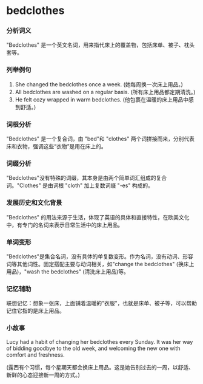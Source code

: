 # bedclothes

### 分析词义

  

"Bedclothes" 是一个英文名词，用来指代床上的覆盖物，包括床单、被子、枕头套等。

  

### 列举例句

  

1.  She changed the bedclothes once a week. (她每周换一次床上用品。)
2.  All bedclothes are washed on a regular basis. (所有床上用品都定期清洗。)
3.  He felt cozy wrapped in warm bedclothes. (他包裹在温暖的床上用品中感到舒适。)

  

### 词根分析

  

"Bedclothes" 是一个复合词，由 "bed"和 "clothes" 两个词拼接而来，分别代表床和衣物，强调这些“衣物”是用在床上的。

  

### 词缀分析

  

"Bedclothes"没有特殊的词缀，其本身是由两个简单词汇组成的复合词。"Clothes" 是由词根 "cloth" 加上复数词缀 "-es" 构成的。

  

### 发展历史和文化背景

  

"Bedclothes" 的用法来源于生活，体现了英语的具体和直接特性，在欧美文化中，有专门的名词来表示日常生活中的床上用品。

  

### 单词变形

  

"Bedclothes"是集合名词，没有具体的单复数变形。作为名词，没有动词、形容词等其他词性。固定搭配主要与动词相关，如"change the bedclothes" (换床上用品)，"wash the bedclothes" (清洗床上用品)等。

  

### 记忆辅助

  

联想记忆：想象一张床，上面铺着温暖的"衣服"，也就是床单、被子等，可以帮助记住它指的是床上用品。

  

### 小故事

  

Lucy had a habit of changing her bedclothes every Sunday. It was her way of bidding goodbye to the old week, and welcoming the new one with comfort and freshness.

  

(露西有个习惯，每个星期天都会换床上用品。这是她告别过去的一周，以舒适、新鲜的心态迎接新一周的方式。)
